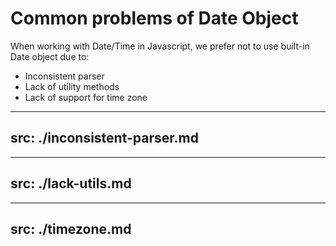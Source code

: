 # Common problems of Date Object

When working with Date/Time in Javascript, we prefer not to use built-in Date object due to:
- Inconsistent parser
- Lack of utility methods
- Lack of support for time zone
<!-- - Mutable APIs -->

---
src: ./inconsistent-parser.md
---


---
src: ./lack-utils.md
---

---
src: ./timezone.md
---
